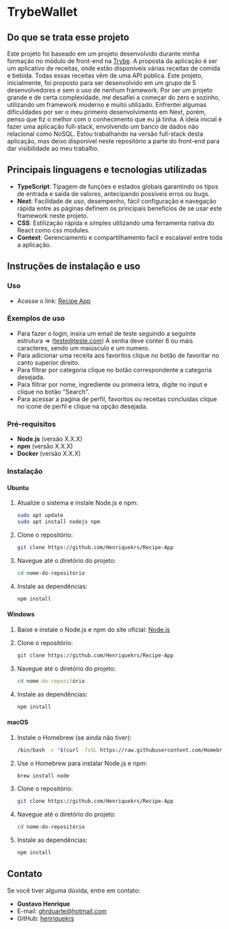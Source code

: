 # TrybeWallet


## Do que se trata esse projeto

Este projeto foi baseado em um projeto desenvolvido durante minha formação no módulo de front-end na [Trybe](https://www.betrybe.com/). A proposta da aplicação é ser um aplicativo de receitas, onde estão disponíveis várias receitas de comida e bebida. Todas essas receitas vêm de uma API pública. Este projeto, inicialmente, foi proposto para ser desenvolvido em um grupo de 5 desenvolvedores e sem o uso de nenhum framework. Por ser um projeto grande e de certa complexidade, me desafiei a começar do zero e sozinho, utilizando um framework moderno e muito utilizado. Enfrentei algumas dificuldades por ser o meu primeiro desenvolvimento em Next, porém, penso que fiz o melhor com o conhecimento que eu já tinha. A ideia inicial é fazer uma aplicação full-stack, envolvendo um banco de dados não relacional como NoSQL. Estou trabalhando na versão full-stack desta aplicação, mas deixo disponível neste repositório a parte do front-end para dar visibilidade ao meu trabalho.

## Principais linguagens e tecnologias utilizadas


- **TypeScript**: Tipagem de funções e estados globais garantindo os tipos de entrada e saída de valores, antecipando possíveis erros ou bugs.
- **Next**: Facilidade de uso, desempenho, fácil configuração e navegação rápida entre as páginas definem os principais benefícios de se usar este framework neste projeto.
- **CSS**: Estilização rápida e simples utilizando uma ferramenta nativa do React como css modules.
- **Context**: Gerenciamento e compartilhamento facil e escalavel entre toda a aplicação.


## Instruções de instalação e uso

### Uso

- Acesse o link: [Recipe App](https://recipe-app-lyart-psi.vercel.app/login)

### Exemplos de uso

- Para fazer o login, insira um email de teste seguindo a seguinte estrutura => (teste@teste.com) A senha deve conter 6 ou mais caracteres, sendo um maiúsculo e um numero.
- Para adicionar uma receita aos favoritos clique no botão de favoritar no canto superior direito.
- Para filtrar por categoria clique no botão correspondente a categoria desejada.
- Para filtrar por nome, ingrediente ou primeira letra, digite no input e clique no botão "Search".
- Para acessar a pagina de perfil, favoritos ou receitas concluidas clique no icone de perfil e clique na opção desejada.

### Pré-requisitos


- **Node.js** (versão X.X.X)
- **npm** (versão X.X.X)
- **Docker** (versão X.X.X)


### Instalação


#### Ubuntu


1. Atualize o sistema e instale Node.js e npm:
    ```bash
    sudo apt update
    sudo apt install nodejs npm
    ```


2. Clone o repositório:
    ```bash
    git clone https://github.com/Henriquekrs/Recipe-App
    ```


3. Navegue até o diretório do projeto:
    ```bash
    cd nome-do-repositório
    ```


4. Instale as dependências:
    ```bash
    npm install
    ```


#### Windows


1. Baixe e instale o Node.js e npm do site oficial: [Node.js](https://nodejs.org/)


2. Clone o repositório:
    ```bash
    git clone https://github.com/Henriquekrs/Recipe-App
    ```


3. Navegue até o diretório do projeto:
    ```cmd
    cd nome-do-repositório
    ```


4. Instale as dependências:
    ```cmd
    npm install
    ```


#### macOS


1. Instale o Homebrew (se ainda não tiver):
    ```bash
    /bin/bash -c "$(curl -fsSL https://raw.githubusercontent.com/Homebrew/install/HEAD/install.sh)"
    ```


2. Use o Homebrew para instalar Node.js e npm:
    ```bash
    brew install node
    ```


3. Clone o repositório:
    ```bash
    git clone https://github.com/Henriquekrs/Recipe-App
    ```


4. Navegue até o diretório do projeto:
    ```bash
    cd nome-do-repositório
    ```


5. Instale as dependências:
    ```bash
    npm install
    ```

## Contato


Se você tiver alguma dúvida, entre em contato:
- **Gustavo Henrique**
- E-mail: [ghrduarte@hotmail.com](mailto:ghrduarte@hotmail.com)
- GitHub: [henriquekrs](https://github.com/Henriquekrs)
